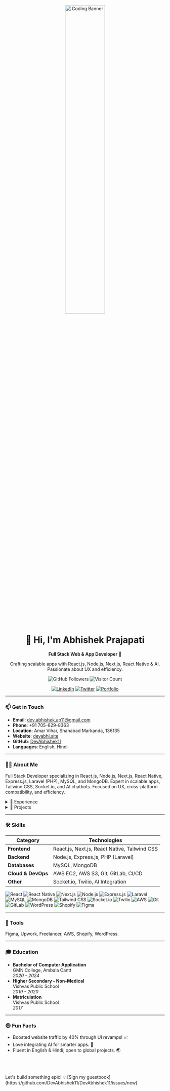 <div align="center">
  <img src="https://media.giphy.com/media/dWesBcTLavkZuG35MI/giphy.gif" alt="Coding Banner" width="50%" height="auto">
  <h1>👋 Hi, I'm Abhishek Prajapati</h1>
  <p><strong>Full Stack Web & App Developer</strong> 🚀</p>
  <p>Crafting scalable apps with React.js, Node.js, Next.js, React Native & AI. Passionate about UX and efficiency.</p>
  
  <img src="https://img.shields.io/github/followers/DevAbhishek11?style=social" alt="GitHub Followers">
  <img src="https://visitor-badge.laobi.icu/badge?page_id=DevAbhishek11.DevAbhishek11&left_color=teal&right_color=orange&left_text=Profile%20Views" alt="Visitor Count">
  
  <br/>
  
  <a href="https://www.linkedin.com/in/abhishek-prajapati/"><img src="https://img.shields.io/badge/LinkedIn-0A66C2?style=for-the-badge&logo=linkedin&logoColor=white" alt="LinkedIn"></a>
  <a href="https://twitter.com/DevAbhishek11"><img src="https://img.shields.io/badge/Twitter-1DA1F2?style=for-the-badge&logo=twitter&logoColor=white" alt="Twitter"></a>
  <a href="https://devabhi.site"><img src="https://img.shields.io/badge/Portfolio-FF5722?style=for-the-badge&logo=googlechrome&logoColor=white" alt="Portfolio"></a>
</div>

---

### 📫 Get in Touch
- **Email**: dev.abhishek.ap11@gmail.com  
- **Phone**: +91 705-629-8363  
- **Location**: Amar Vihar, Shahabad Markanda, 136135  
- **Website**: [devabhi.site](https://devabhi.site)  
- **GitHub**: [DevAbhishek11](https://github.com/DevAbhishek11)  
- **Languages**: English, Hindi  

---

### 👨‍💻 About Me
Full Stack Developer specializing in React.js, Node.js, Next.js, React Native, Express.js, Laravel (PHP), MySQL, and MongoDB. Expert in scalable apps, Tailwind CSS, Socket.io, and AI chatbots. Focused on UX, cross-platform compatibility, and efficiency.

<details>
<summary>💼 Experience</summary>

#### Full Stack Developer & App Developer  
**Future IT Touch**  
*Feb 2024 – Present*  
- Built cross-platform mobile apps with React Native, integrating Twilio for OTP and real-time messaging on iOS/Android.  
- Developed scalable web apps using Next.js, Laravel, MySQL, and MongoDB in agile teams.  
- Deployed on AWS EC2; configured S3 for secure storage.  
- Revamped UI/UX: +40% traffic, +60% page views, +90% session duration.  
- Collaborated cross-functionally; mentored juniors.  

</details>

<details>
<summary>🚀 Projects</summary>

- **[Portfolio Website](https://devabhi.site)**: Next.js + Three.js with 3D animations and smooth transitions.  
- **[Event Management Portal](https://ibri.in/jaihindmoment/)**: React.js + Laravel; 6-panel system for events, payments, dashboards. ([Server](server-link-here.com))  
- **[NextGenTrip](https://nextgentrip.com)**: Travel booking like MakeMyTrip; Next.js + Laravel + TBO API.  
- **[RealStateMe](https://realstateme.vercel.app)**: Property platform with search/filters; Next.js UI.  
- **[Robin Quiz](https://robinq.online)**: React Native quiz app; Laravel backend, leaderboards.  
- **[Blue Star E-Commerce](https://bluestar.devabhi.site)**: Next.js shop with cart/checkout.  
- **[Inova Worktops](https://inova.devabhi.site)**: React.js frontend for kitchen brand; filters, responsive design.  
- **[Code Agency](https://code.devabhi.site)**: Next.js digital agency site; SEO-optimized services.  
- **Cross-Platform Apps**: Real-time chat (Socket.io), housing portal, user-centric mobile projects.  
- **WordPress Sites**: Mobile repair booking, Thai digital marketing (SEO-focused).  

</details>

---

### 🛠️ Skills
| Category | Technologies |
|----------|--------------|
| **Frontend** | React.js, Next.js, React Native, Tailwind CSS |
| **Backend** | Node.js, Express.js, PHP (Laravel) |
| **Databases** | MySQL, MongoDB |
| **Cloud & DevOps** | AWS EC2, AWS S3, Git, GitLab, CI/CD |
| **Other** | Socket.io, Twilio, AI Integration |

<p align="left">
  <img src="https://img.shields.io/badge/React-61DAFB?style=for-the-badge&logo=react&logoColor=black" alt="React">
  <img src="https://img.shields.io/badge/React%20Native-20232A?style=for-the-badge&logo=react&logoColor=61DAFB" alt="React Native">
  <img src="https://img.shields.io/badge/Next.js-000000?style=for-the-badge&logo=nextdotjs&logoColor=white" alt="Next.js">
  <img src="https://img.shields.io/badge/Node.js-339933?style=for-the-badge&logo=nodedotjs&logoColor=white" alt="Node.js">
  <img src="https://img.shields.io/badge/Express.js-000000?style=for-the-badge&logo=express&logoColor=white" alt="Express.js">
  <img src="https://img.shields.io/badge/Laravel-FF2D20?style=for-the-badge&logo=laravel&logoColor=white" alt="Laravel">
  <img src="https://img.shields.io/badge/MySQL-4479A1?style=for-the-badge&logo=mysql&logoColor=white" alt="MySQL">
  <img src="https://img.shields.io/badge/MongoDB-47A248?style=for-the-badge&logo=mongodb&logoColor=white" alt="MongoDB">
  <img src="https://img.shields.io/badge/Tailwind_CSS-38B2AC?style=for-the-badge&logo=tailwindcss&logoColor=white" alt="Tailwind CSS">
  <img src="https://img.shields.io/badge/Socket.io-010101?style=for-the-badge&logo=socketdotio&logoColor=white" alt="Socket.io">
  <img src="https://img.shields.io/badge/Twilio-F22F46?style=for-the-badge&logo=twilio&logoColor=white" alt="Twilio">
  <img src="https://img.shields.io/badge/AWS-232F3E?style=for-the-badge&logo=amazonaws&logoColor=white" alt="AWS">
  <img src="https://img.shields.io/badge/Git-F05032?style=for-the-badge&logo=git&logoColor=white" alt="Git">
  <img src="https://img.shields.io/badge/GitLab-FC6D26?style=for-the-badge&logo=gitlab&logoColor=white" alt="GitLab">
  <img src="https://img.shields.io/badge/WordPress-21759B?style=for-the-badge&logo=wordpress&logoColor=white" alt="WordPress">
  <img src="https://img.shields.io/badge/Shopify-7AB55C?style=for-the-badge&logo=shopify&logoColor=white" alt="Shopify">
  <img src="https://img.shields.io/badge/Figma-F24E1E?style=for-the-badge&logo=figma&logoColor=white" alt="Figma">
</p>

---

### 🧰 Tools
Figma, Upwork, Freelancer, AWS, Shopify, WordPress.

---

### 🎓 Education
- **Bachelor of Computer Application**  
  GMN College, Ambala Cantt  
  *2020 - 2024*  
- **Higher Secondary - Non-Medical**  
  Vishvas Public School  
  *2019 - 2020*  
- **Matriculation**  
  Vishvas Public School  
  *2017*  

---

### 😄 Fun Facts
- Boosted website traffic by 40% through UI revamps! 📈  
- Love integrating AI for smarter apps. 🤖  
- Fluent in English & Hindi; open to global projects. 🌏  

<br/>
<br/>

<div align="left">
  <p>Let's build something epic! 💡 [Sign my guestbook](https://github.com/DevAbhishek11/DevAbhishek11/issues/new)</p>
</div>
